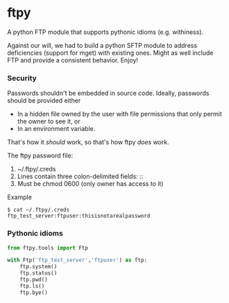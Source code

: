 # ftpy
A python FTP module that supports pythonic idioms (e.g. withiness).

Against our will, we had to build a python SFTP module to address deficiencies (support for mget) with existing ones. Might as well include FTP and provide a consistent behavior. Enjoy!

### Security

Passwords shouldn't be embedded in source code. Ideally, passwords should be provided either 
* In a hidden file owned by the user with file permissions that only permit the owner to see it, or
* In an environment variable.

That's how it *should* work, so that's how ftpy *does* work.

The ftpy password file:

1. ~/.ftpy/.creds
2. Lines contain three colon-delimited fields: <host>:<user>:<password>
3. Must be chmod 0600 (only owner has access to it)

Example

```
$ cat ~/.ftpy/.creds
ftp_test_server:ftpuser:thisisnotarealpassword
```

### Pythonic idioms

```python
from ftpy.tools import Ftp

with Ftp('ftp_test_server','ftpuser') as ftp:
    ftp.system()
    ftp.status()
    ftp.pwd()
    ftp.ls()
    ftp.bye()
````
